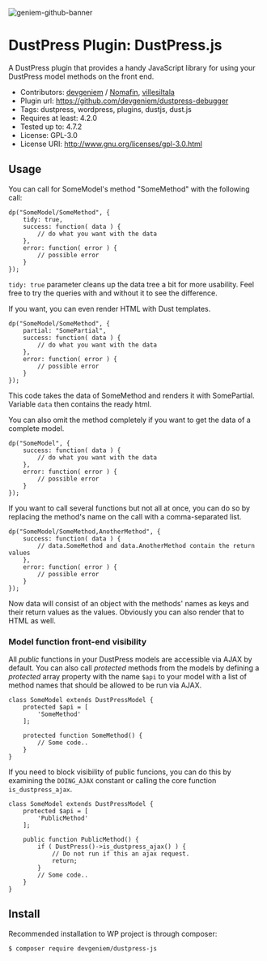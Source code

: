 ![geniem-github-banner](https://cloud.githubusercontent.com/assets/5691777/14319886/9ae46166-fc1b-11e5-9630-d60aa3dc4f9e.png)
# DustPress Plugin: DustPress.js

A DustPress plugin that provides a handy JavaScript library for using your DustPress model methods on the front end.

- Contributors: [devgeniem](https://github.com/devgeniem) / [Nomafin](https://github.com/Nomafin), [villesiltala](https://github.com/villesiltala)
- Plugin url: https://github.com/devgeniem/dustpress-debugger
- Tags: dustpress, wordpress, plugins, dustjs, dust.js
- Requires at least: 4.2.0
- Tested up to: 4.7.2
- License: GPL-3.0
- License URI: http://www.gnu.org/licenses/gpl-3.0.html

## Usage

You can call for SomeModel's method "SomeMethod" with the following call:

```
dp("SomeModel/SomeMethod", {
	tidy: true,
	success: function( data ) {
		// do what you want with the data
	},
	error: function( error ) {
		// possible error
	}
});
```

`tidy: true` parameter cleans up the data tree a bit for more usability. Feel free to try the queries with and without it to see the difference.

If you want, you can even render HTML with Dust templates.

```
dp("SomeModel/SomeMethod", {
	partial: "SomePartial",
	success: function( data ) {
		// do what you want with the data
	},
	error: function( error ) {
		// possible error
	}
});
```
This code takes the data of SomeMethod and renders it with SomePartial. Variable `data` then contains the ready html.

You can also omit the method completely if you want to get the data of a complete model.

```
dp("SomeModel", {
	success: function( data ) {
		// do what you want with the data
	},
	error: function( error ) {
		// possible error
	}
});
```

If you want to call several functions but not all at once, you can do so by replacing the method's name on the call with a comma-separated list.
```
dp("SomeModel/SomeMethod,AnotherMethod", {
	success: function( data ) {
		// data.SomeMethod and data.AnotherMethod contain the return values
	},
	error: function( error ) {
		// possible error
	}
});
```

Now data will consist of an object with the methods' names as keys and their return values as the values. Obviously you can also render that to HTML as well.

### Model function front-end visibility

All *public* functions in your DustPress models are accessible via AJAX by default. You can also call *protected* methods from the models by defining a *protected* array property with the name `$api` to your model with a list of method names that should be allowed to be run via AJAX.

```
class SomeModel extends DustPressModel {
    protected $api = [
        'SomeMethod'
    ];

    protected function SomeMethod() {
        // Some code..
    }
}
```

If you need to block visibility of public funcions, you can do this by examining the `DOING_AJAX` constant or calling the core function `is_dustpress_ajax`.

```
class SomeModel extends DustPressModel {
    protected $api = [
        'PublicMethod'
    ];

    public function PublicMethod() {
        if ( DustPress()->is_dustpress_ajax() ) {
            // Do not run if this an ajax request.
            return;
        }
        // Some code..
    }
}
```

## Install

Recommended installation to WP project is through composer:
```
$ composer require devgeniem/dustpress-js
```